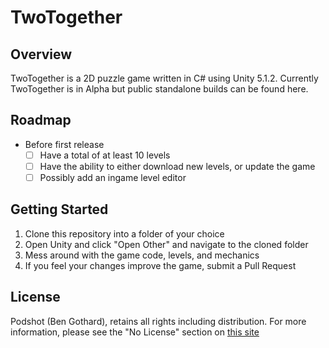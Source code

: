 # TwoTogether

## Overview
TwoTogether is a 2D puzzle game written in C# using Unity 5.1.2.
Currently TwoTogether is in Alpha but public standalone builds
can be found here<redacted>.

## Roadmap
- Before first release
  - [ ] Have a total of at least 10 levels
  - [ ] Have the ability to either download new levels, or update the game
  - [ ] Possibly add an ingame level editor

## Getting Started
1. Clone this repository into a folder of your choice
2. Open Unity and click "Open Other" and navigate to the cloned folder
3. Mess around with the game code, levels, and mechanics
4. If you feel your changes improve the game, submit a Pull Request

## License
Podshot (Ben Gothard), retains all rights including distribution. For more
information, please see the "No License" section on [this site](http://choosealicense.com/licenses/)

